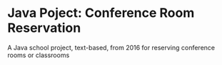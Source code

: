 # Java Poject: Conference Room Reservation
A Java school project, text-based, from 2016 for reserving conference rooms or classrooms
